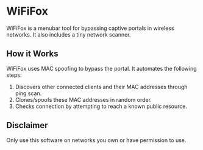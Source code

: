 # WiFiFox
WiFiFox is a menubar tool for bypassing captive portals in wireless networks. It also includes a tiny network scanner.

## How it Works
WiFiFox uses MAC spoofing to bypass the portal. It automates the following steps:

1) Discovers other connected clients and their MAC addresses through ping scan.
2) Clones/spoofs these MAC addresses in random order.
3) Checks connection by attempting to reach a known public resource.

## Disclaimer
Only use this software on networks you own or have permission to use.
